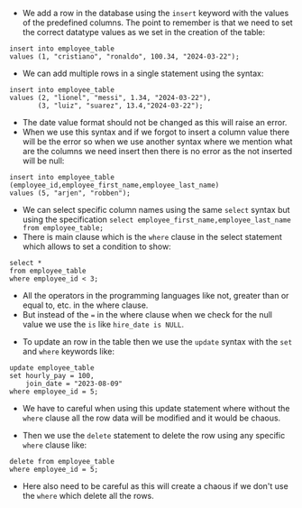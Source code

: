 * We add a row in the database using the `insert` keyword with the values of the predefined columns. The point to remember is that we need to set the correct datatype values as we set in the creation of the table:
```
insert into employee_table 
values (1, "cristiano", "ronaldo", 100.34, "2024-03-22");
```
* We can add multiple rows in a single statement using the syntax:
```
insert into employee_table 
values (2, "lionel", "messi", 1.34, "2024-03-22"),
	   (3, "luiz", "suarez", 13.4,"2024-03-22");
```
* The date value format should not be changed as this will raise an error.
* When we use this syntax and if we forgot to insert a column value there will be the error so when we use another syntax where we mention what are the columns we need insert then there is no error as the not inserted will be null:
```
insert into employee_table (employee_id,employee_first_name,employee_last_name)
values (5, "arjen", "robben");
```
* We can select specific column names using the same `select` syntax but using the specification `select employee_first_name,employee_last_name from employee_table;`
* There is main clause which is the `where` clause in the select statement which allows to set a condition to show:
```
select * 
from employee_table
where employee_id < 3;
```
* All the operators in the programming languages like not, greater than or equal to, etc. in the where clause.
* But instead of the `=` in the where clause when we check for the null value we use the `is` like `hire_date is NULL`.
- To update an row in the table then we use the `update` syntax with the `set` and `where` keywords like:
```
update employee_table 
set hourly_pay = 100,
	join_date = "2023-08-09"
where employee_id = 5;
```
* We have to careful when using this update statement where without the `where` clause all the row data will be modified and it would be chaous.
- Then we use the `delete` statement to delete the row using any specific `where` clause like:
```
delete from employee_table 
where employee_id = 5;
```
- Here also need to be careful as this will create a chaous if we don't use the `where` which delete all the rows.
